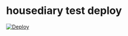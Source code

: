housediary
test deploy
==========
[![Deploy](https://www.herokucdn.com/deploy/button.png)](https://heroku.com/deploy)
